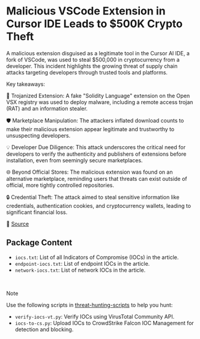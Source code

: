 # Malicious VSCode Extension in Cursor IDE Leads to $500K Crypto Theft

A malicious extension disguised as a legitimate tool in the Cursor AI IDE, a fork of VSCode, was used to steal $500,000 in cryptocurrency from a developer. This incident highlights the growing threat of supply chain attacks targeting developers through trusted tools and platforms.

Key takeaways:

🚨 Trojanized Extension: A fake "Solidity Language" extension on the Open VSX registry was used to deploy malware, including a remote access trojan (RAT) and an information stealer.

🛡️ Marketplace Manipulation: The attackers inflated download counts to make their malicious extension appear legitimate and trustworthy to unsuspecting developers.

💡 Developer Due Diligence: This attack underscores the critical need for developers to verify the authenticity and publishers of extensions before installation, even from seemingly secure marketplaces.

🌐 Beyond Official Stores: The malicious extension was found on an alternative marketplace, reminding users that threats can exist outside of official, more tightly controlled repositories.

🔒 Credential Theft: The attack aimed to steal sensitive information like credentials, authentication cookies, and cryptocurrency wallets, leading to significant financial loss.

🔗 [Source](https://securelist.com/open-source-package-for-cursor-ai-turned-into-a-crypto-heist/116908/)

## Package Content

- `iocs.txt`: List of all Indicators of Compromise (IOCs) in the article.
- `endpoint-iocs.txt`: List of endpoint IOCs in the article.
- `network-iocs.txt`: List of network IOCs in the article.

<br>

> [!NOTE]
> Use the following scripts in [threat-hunting-scripts](../../threat-hunting-scripts/) to help you hunt:
>
> - `verify-iocs-vt.py`: Verify IOCs using VirusTotal Community API.
> - `iocs-to-cs.py`: Upload IOCs to CrowdStrike Falcon IOC Management for detection and blocking.
